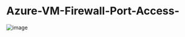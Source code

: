 # Azure-VM-Firewall-Port-Access-



![image](https://github.com/user-attachments/assets/6c36f9e7-7d44-4ad6-82d2-884cba816a1e)
